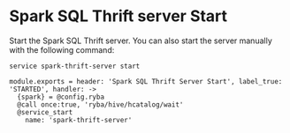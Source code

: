 
# Spark SQL Thrift server Start

Start the Spark SQL Thrift server. You can also start the server manually with the
following command:

```
service spark-thrift-server start
```

    module.exports = header: 'Spark SQL Thrift Server Start', label_true: 'STARTED', handler: ->
      {spark} = @config.ryba
      @call once:true, 'ryba/hive/hcatalog/wait'
      @service_start
        name: 'spark-thrift-server'
